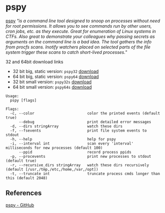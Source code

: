 # pspy

[pspy](https://github.com/DominicBreuker/pspy)  *"is a command line tool designed to snoop on processes without need for root permissions. It allows you to see commands run by other users, cron jobs, etc. as they execute. Great for enumeration of Linux systems in CTFs. Also great to demonstrate your colleagues why passing secrets as arguments on the command line is a bad idea. The tool gathers the info from procfs scans. Inotify watchers placed on selected parts of the file system trigger these scans to catch short-lived processes."*

32 and 64bit download links
- 32 bit big, static version: `pspy32` [download](https://github.com/DominicBreuker/pspy/releases/download/v1.2.1/pspy32)
- 64 bit big, static version: `pspy64` [download](https://github.com/DominicBreuker/pspy/releases/download/v1.2.1/pspy64)
- 32 bit small version: `pspy32s` [download](https://github.com/DominicBreuker/pspy/releases/download/v1.2.1/pspy32s)
- 64 bit small version: `pspy64s` [download](https://github.com/DominicBreuker/pspy/releases/download/v1.2.1/pspy64s)

```go]
Usage:
  pspy [flags]

Flags:
  -c, --color                        color the printed events (default true)
      --debug                        print detailed error messages
  -d, --dirs stringArray             watch these dirs
  -f, --fsevents                     print file system events to stdout
  -h, --help                         help for pspy
  -i, --interval int                 scan every 'interval' milliseconds for new processes (default 100)
      --ppid                         record process ppids
  -p, --procevents                   print new processes to stdout (default true)
  -r, --recursive_dirs stringArray   watch these dirs recursively (default [/usr,/tmp,/etc,/home,/var,/opt])
  -t, --truncate int                 truncate process cmds longer than this (default 2048)
```
## References

[pspy -  GitHub](https://github.com/DominicBreuker/pspy) 